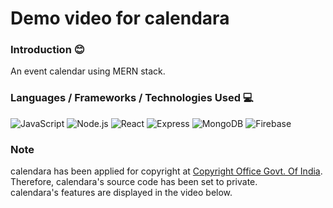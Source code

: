 # Demo video for calendara

### Introduction 😊

An event calendar using MERN stack.

### Languages / Frameworks / Technologies Used 💻

![JavaScript](https://img.shields.io/badge/-JavaScript-000?&logo=JavaScript)
![Node.js](https://img.shields.io/badge/-Node.js-000?&logo=node.js)
![React](https://img.shields.io/badge/-React-000?&logo=React)
![Express](https://img.shields.io/badge/-Express-000?&logo=Express)
![MongoDB](https://img.shields.io/badge/-MongoDB-000?&logo=mongodb)
![Firebase](https://img.shields.io/badge/-Firebase-000?&logo=Firebase)

### Note
calendara has been applied for copyright at [Copyright Office Govt. Of India](https://copyright.gov.in/). <br/>
Therefore, calendara's source code has been set to private. <br/>
calendara's features are displayed in the video below. <br/>
